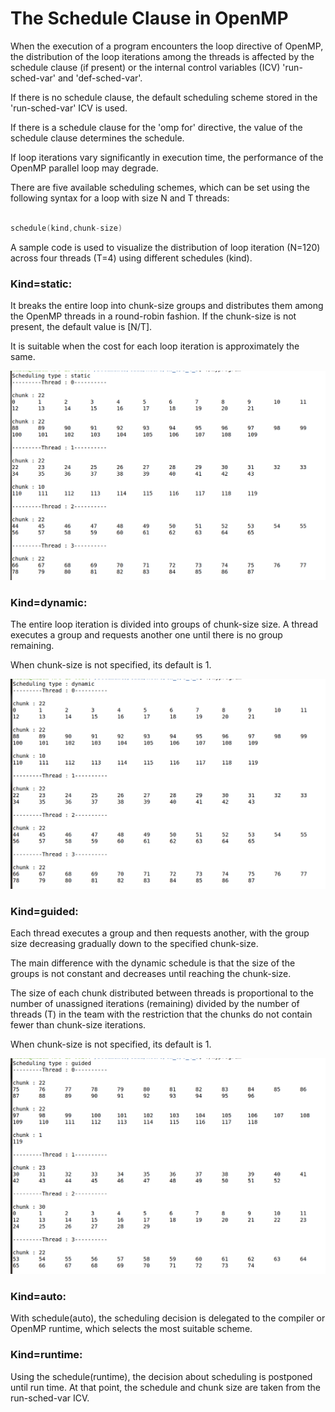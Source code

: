 # The Schedule Clause in OpenMP

When the execution of a program encounters the loop directive of OpenMP, the distribution of the loop iterations among the threads is affected by the schedule clause (if present) or the internal control variables (ICV) 'run-sched-var' and 'def-sched-var'.

If there is no schedule clause, the default scheduling scheme stored in the 'run-sched-var' ICV is used.

If there is a schedule clause for the 'omp for' directive, the value of the schedule clause determines the schedule.

If loop iterations vary significantly in execution time, the performance of the OpenMP parallel loop may degrade.

There are five available scheduling schemes, which can be set using the following syntax for a loop with size N and T threads:

```c

schedule(kind,chunk-size)

```

A sample code is used to visualize the distribution of loop iteration (N=120) across four threads (T=4) using different schedules (kind). 

### Kind=static:

It breaks the entire loop into chunk-size groups and distributes them among the OpenMP threads in a round-robin fashion. If the chunk-size is not present, the default value is [N/T].

It is suitable when the cost for each loop iteration is approximately the same.

![static](image/static.png)

### Kind=dynamic:

The entire loop iteration is divided into groups of chunk-size size. A thread executes a group and requests another one until there is no group remaining.

When chunk-size is not specified, its default is 1.

![dynamic](image/dynamic.png)

### Kind=guided:

Each thread executes a group and then requests another, with the group size decreasing gradually down to the specified chunk-size. 

The main difference with the dynamic schedule is that the size of the groups is not constant and decreases until reaching the chunk-size. 

The size of each chunk distributed between threads is proportional to the number of unassigned iterations (remaining) divided by the number of threads (T) in the team with the restriction that the chunks do not contain fewer than chunk-size iterations.

When chunk-size is not specified, its default is 1.

![guided](image/guided.png)

### Kind=auto:

With schedule(auto), the scheduling decision is delegated to the compiler or OpenMP runtime, which selects the most suitable scheme.

### Kind=runtime:

Using the schedule(runtime), the decision about scheduling is postponed until run time. At that point, the schedule and chunk size are taken from the run-sched-var ICV.
